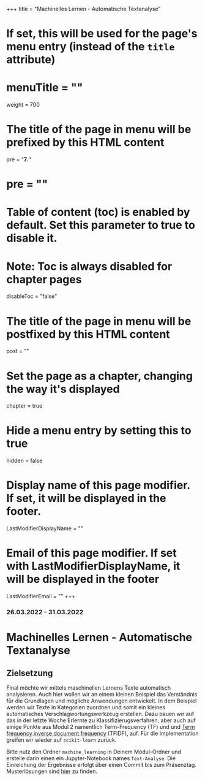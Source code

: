 +++
title = "Machinelles Lernen - Automatische Textanalyse"
# If set, this will be used for the page's menu entry (instead of the `title` attribute)
# menuTitle = ""
weight = 700
# The title of the page in menu will be prefixed by this HTML content
 pre = "<b>7. </b>"
# pre = "<i class='fab fa-github'></i>"
# Table of content (toc) is enabled by default. Set this parameter to true to disable it.
# Note: Toc is always disabled for chapter pages
disableToc = "false"

# The title of the page in menu will be postfixed by this HTML content
post = ""
# Set the page as a chapter, changing the way it's displayed
chapter = true
# Hide a menu entry by setting this to true
hidden = false
# Display name of this page modifier. If set, it will be displayed in the footer.
LastModifierDisplayName = ""
# Email of this page modifier. If set with LastModifierDisplayName, it will be displayed in the footer
LastModifierEmail = ""
+++

### 26.03.2022 - 31.03.2022

# Machinelles Lernen - Automatische Textanalyse

## Zielsetzung

Final möchte wir mittels maschinellen Lernens Texte automatisch
analysieren. Auch hier wollen wir an einem kleinen Beispiel das
Verständnis für die Grundlagen und mögliche Anwendungen entwickelt. In
dem Beispiel werden wir Texte in Kategorien zuordnen und somit ein
kleines automatisches Verschlagwortungswerkzeug erstellen. Dazu bauen
wir auf das in der letzte Woche Erlernte zu Klassifizierugsverfahren,
aber auch auf einige Punkte aus Modul 2 namentlich Term-Frequency (TF)
und und [Term frequency inverse document
frequency](https://de.wikipedia.org/wiki/Tf-idf-Ma%C3%9F) (TFIDF),
auf. Für die Implementation greifen wir wieder auf `scikit-learn` zurück.

Bitte nutz den Ordner `machine_learning` in Deinem Modul-Ordner und
erstelle darin einen ein Jupyter-Notebook names `Text-Analyse`. Die
Einreichung der Ergebnisse erfolgt über einen Commit bis zum
Präsenztag. Musterlösungen sind [hier](./solutions) zu finden.
